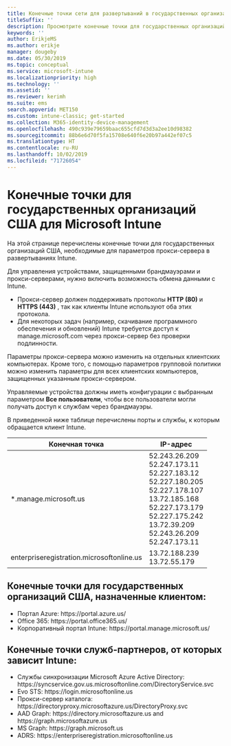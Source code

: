 ```yaml
---
title: Конечные точки сети для развертываний в государственных организациях США — Microsoft Intune
titleSuffix: ''
description: Просмотрите конечные точки для государственных организаций США для Intune.
keywords: ''
author: ErikjeMS
ms.author: erikje
manager: dougeby
ms.date: 05/30/2019
ms.topic: conceptual
ms.service: microsoft-intune
ms.localizationpriority: high
ms.technology: ''
ms.assetid: ''
ms.reviewer: kerimh
ms.suite: ems
search.appverid: MET150
ms.custom: intune-classic; get-started
ms.collection: M365-identity-device-management
ms.openlocfilehash: 490c939e79659baac655cfd7d3d3a2ee10d98382
ms.sourcegitcommit: 88b6e6d70f5fa15708e640f6e20b97a442ef07c5
ms.translationtype: HT
ms.contentlocale: ru-RU
ms.lasthandoff: 10/02/2019
ms.locfileid: "71726054"
---
```

# <a name="us-government-endpoints-for-microsoft-intune"></a>Конечные точки для государственных организаций США для Microsoft Intune

На этой странице перечислены конечные точки для государственных организаций США, необходимые для параметров прокси-сервера в развертываниях Intune.

Для управления устройствами, защищенными брандмауэрами и прокси-серверами, нужно включить возможность обмена данными с Intune.

- Прокси-сервер должен поддерживать протоколы **HTTP (80)** и **HTTPS (443)** , так как клиенты Intune используют оба этих протокола.
- Для некоторых задач (например, скачивание программного обеспечения и обновлений) Intune требуется доступ к manage.microsoft.com через прокси-сервер без проверки подлинности.

Параметры прокси-сервера можно изменить на отдельных клиентских компьютерах. Кроме того, с помощью параметров групповой политики можно изменить параметры для всех клиентских компьютеров, защищенных указанным прокси-сервером.

Управляемые устройства должны иметь конфигурации с выбранным параметром **Все пользователи**, чтобы все пользователи могли получать доступ к службам через брандмауэры.

В приведенной ниже таблице перечислены порты и службы, к которым обращается клиент Intune.

|**Конечная точка**|**IP-адрес**|
|---------------------|-----------|
|*.manage.microsoft.us | 52.243.26.209 <br> 52.247.173.11 <br> 52.227.183.12 <br>52.227.180.205 <br> 52.227.178.107 <br> 13.72.185.168 <br> 52.227.173.179 <br> 52.227.175.242 <br> 13.72.39.209 <br> 52.243.26.209 <br> 52.247.173.11 |
| enterpriseregistration.microsoftonline.us | 13.72.188.239 <br> 13.72.55.179 |

## <a name="us-government-customer-designated-endpoints"></a>Конечные точки для государственных организаций США, назначенные клиентом:
- Портал Azure: https:\//portal.azure.us/ 
- Office 365: https:\//portal.office365.us/ 
- Корпоративный портал Intune: https:\//portal.manage.microsoft.us/ 

## <a name="partner-service-endpoints-that-intune-depends-on"></a>Конечные точки служб-партнеров, от которых зависит Intune:
- Службы синхронизации Microsoft Azure Active Directory: https:\//syncservice.gov.us.microsoftonline.com/DirectoryService.svc
- Evo STS: https:\//login.microsoftonline.us
- Прокси-сервер каталога: https:\//directoryproxy.microsoftazure.us/DirectoryProxy.svc
- AAD Graph: https:\//directory.microsoftazure.us and https:\//graph.microsoftazure.us
- MS Graph: https:\//graph.microsoft.us
- ADRS: https:\//enterpriseregistration.microsoftonline.us
